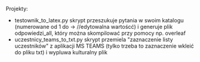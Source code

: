 Projekty:
- testownik_to_latex.py skrypt przeszukuje pytania w swoim katalogu (numerowane od 1 do -> //edytowalna wartoścć) i generuje plik odpowiedzi_all, który można skompilować przy pomocy np. overleaf
- uczestnicy_teams_to_txt.py skrypt przemiela "zaznaczenie listy uczestników" z aplikacji MS TEAMS (tylko trzeba to zaznaczenie wkleić do pliku txt) i wypluwa kulturalny plik
